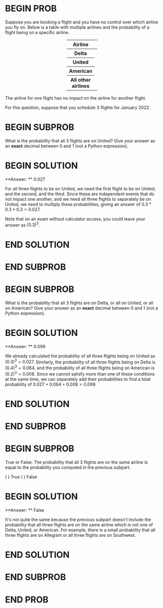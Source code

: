 # BEGIN PROB

Suppose you are booking a flight and you have no control over which airline you fly on. Below is a table with multiple airlines and the probability of a flight being on a specific airline. 


<center>
<table class="table" style="width:20%">
  <thead>
    <tr>
      <th scope="col">Airline</th>
      <th scope="col">Chance</th>
    </tr>
  </thead>
  <tbody>
    <tr>
      <th scope="row">Delta</th>
      <td>0.4</td>
    </tr>
    <tr>
      <th scope="row">United</th>
      <td>0.3</td>
    </tr>
    <tr>
      <th scope="row">American</th>
      <td>0.2</td>
    </tr>
    <tr>
      <th scope="row">All other airlines</th>
      <td>0.1</td>
    </tr>
  </tbody>
</table>
</center>

The airline for one flight has no impact on the airline for another flight.

For this question, suppose that you schedule 3 flights for January 2022.

# BEGIN SUBPROB

What is the probability that all 3 flights are on United? Give your answer as an **exact** decimal between 0 and 1 (not a Python expression).

# BEGIN SOLUTION

**Answer: ** 0.027

For all three flights to be on United, we need the first flight to be on United, and the second, and the third. Since these are independent events that do not impact one another, and we need all three flights to separately be on United, we need to multiply these probabilities, giving an answer of $0.3*0.3*0.3 = 0.027$.

Note that on an exam without calculator access, you could leave your answer as $(0.3)^3$.

# END SOLUTION

# END SUBPROB

# BEGIN SUBPROB

What is the probability that all 3 flights are on Delta, or all on United, or all on American? Give your answer as an **exact** decimal between 0 and 1 (not a Python expression).

# BEGIN SOLUTION

**Answer: ** 0.099

We already calculated the probability of all three flights being on United as $(0.3)^3 = 0.027$. Similarly, the probability of all three flights being on Delta is $(0.4)^3 = 0.064$, and the probability of all three flights being on American is $(0.2)^3 = 0.008$. Since we cannot satisfy more than one of these conditions at the same time, we can separately add their probabilities to find a total probability of $0.027 + 0.064 + 0.008 = 0.099$.

# END SOLUTION

# END SUBPROB

# BEGIN SUBPROB

True or False: The probability that all 3 flights are on the same airline is equal to the probability you computed in the previous subpart.

( ) True
( ) False

# BEGIN SOLUTION

**Answer: ** False

It's not quite the same because the previous subpart doesn't include the probability that all three flights are on the same airline which is not one of Delta, United, or American. For example, there is a small probability that all three flights are on Allegiant or all three flights are on Southwest. 

# END SOLUTION

# END SUBPROB

# END PROB
